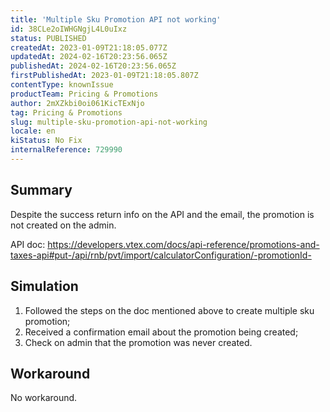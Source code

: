 ```yaml
---
title: 'Multiple Sku Promotion API not working'
id: 38CLe2oIWHGNgjL4L0uIxz
status: PUBLISHED
createdAt: 2023-01-09T21:18:05.077Z
updatedAt: 2024-02-16T20:23:56.065Z
publishedAt: 2024-02-16T20:23:56.065Z
firstPublishedAt: 2023-01-09T21:18:05.807Z
contentType: knownIssue
productTeam: Pricing & Promotions
author: 2mXZkbi0oi061KicTExNjo
tag: Pricing & Promotions
slug: multiple-sku-promotion-api-not-working
locale: en
kiStatus: No Fix
internalReference: 729990
---
```


## Summary


Despite the success return info on the API and the email, the promotion is not created on the admin.

API doc: https://developers.vtex.com/docs/api-reference/promotions-and-taxes-api#put-/api/rnb/pvt/import/calculatorConfiguration/-promotionId-


##

## Simulation



1. Followed the steps on the doc mentioned above to create multiple sku promotion;
2. Received a confirmation email about the promotion being created;
3. Check on admin that the promotion was never created.


##

## Workaround


No workaround.




